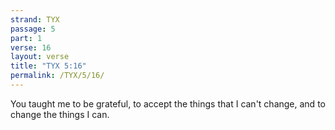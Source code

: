 ```yaml
---
strand: TYX
passage: 5
part: 1
verse: 16
layout: verse
title: "TYX 5:16"
permalink: /TYX/5/16/
---
```

You taught me to be grateful, to accept the things that I can't change, and to change the things I can.

